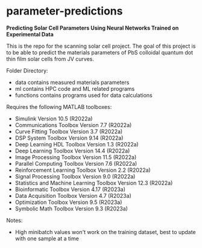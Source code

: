 # parameter-predictions
**Predicting Solar Cell Parameters Using Neural Networks Trained on Experimental Data**

This is the repo for the scanning solar cell project. The goal of this project is to be able to predict the materials parameters of PbS colloidal quantum dot thin film solar cells from JV curves.

Folder Directory:
* data contains measured materials parameters
* ml contains HPC code and ML related programs
* functions contains programs used for data calculations

Requires the following MATLAB toolboxes:
* Simulink                                              Version 10.5        (R2022a)
* Communications Toolbox                                Version 7.7         (R2022a)
* Curve Fitting Toolbox                                 Version 3.7         (R2022a)
* DSP System Toolbox                                    Version 9.14        (R2022a)
* Deep Learning HDL Toolbox                             Version 1.3         (R2022a)
* Deep Learning Toolbox                                 Version 14.4        (R2022a)
* Image Processing Toolbox                              Version 11.5        (R2022a)
* Parallel Computing Toolbox                            Version 7.6         (R2022a)
* Reinforcement Learning Toolbox                        Version 2.2         (R2022a)
* Signal Processing Toolbox                             Version 9.0         (R2022a)
* Statistics and Machine Learning Toolbox               Version 12.3        (R2022a)
* Bioinformatic Toolbox					Version 4.17        (R2023a)
* Data Acquisition Toolbox				Version 4.7         (R2023a)
* Optimization Toolbox					Version 9.5         (R2023a)
* Symbolic Math Toolbox					Version 9.3         (R2023a)

Notes:
* High minibatch values won't work on the training dataset, best to update with one sample at a time 
